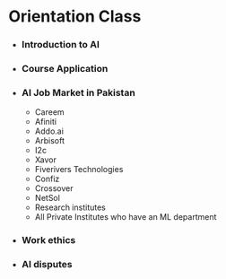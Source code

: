 # Orientation Class
- ### Introduction to AI
- ### Course Application
- ### AI Job Market in Pakistan
    - Careem
    - Afiniti
    - Addo.ai
    - Arbisoft
    - I2c
    - Xavor
    - Fiverivers Technologies
    - Confiz
    - Crossover
    - NetSol
    - Research institutes
    - All Private Institutes who have an ML department
- ### Work ethics
- ### AI disputes


